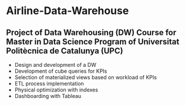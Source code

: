 # Airline-Data-Warehouse
## Project of Data Warehousing (DW) Course for Master in Data Science Program of Universitat Politècnica de Catalunya (UPC)

* Design and development of a DW 
* Development of cube queries for KPIs
* Selection of materialized views based on workload of KPIs
* ETL process implementation
* Physical optimization with indexes 
* Dashboarding with Tableau
